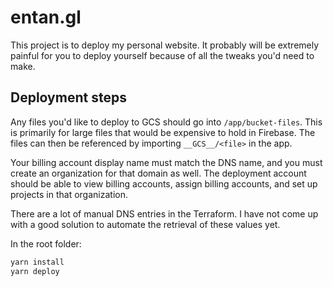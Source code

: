 # entan.gl
This project is to deploy my personal website. It probably will be extremely painful for you to deploy yourself because of all the tweaks you'd need to make.

## Deployment steps
Any files you'd like to deploy to GCS should go into `/app/bucket-files`. This is primarily for large files that would be expensive to hold in Firebase. The files can then be referenced by importing `__GCS__/<file>` in the app.

Your billing account display name must match the DNS name, and you must create an organization for that domain as well. The deployment account should be able to view billing accounts, assign billing accounts, and set up projects in that organization.

There are a lot of manual DNS entries in the Terraform. I have not come up with a good solution to automate the retrieval of these values yet.

In the root folder:

```sh
yarn install
yarn deploy
```
